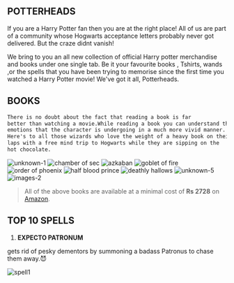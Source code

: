 ## POTTERHEADS

 If you are a Harry Potter fan then you are at the right place!
 All of us are part of a community whose Hogwarts acceptance letters probably never got delivered. But the craze didnt vanish!
 
 
 We bring to you an all new collection of official Harry potter merchandise and books under one single tab.
 Be it your favourite books , Tshirts, wands ,or the spells that you have been trying to memorise since the first time you       watched a Harry Potter movie! We've got it all, Potterheads.

## BOOKS 
```markdown 
There is no doubt about the fact that reading a book is far
better than watching a movie.While reading a book you can understand the 
emotions that the character is undergoing in a much more vivid manner.
Here's to all those wizards who love the weight of a heavy book on their
laps with a free mind trip to Hogwarts while they are sipping on the 
hot chocolate.
```

![unknown-1](https://user-images.githubusercontent.com/38503822/39815338-4d3926c4-53b5-11e8-8591-f65d4a0b0e34.jpeg)
![chamber of sec](https://user-images.githubusercontent.com/38503822/39815345-508625c0-53b5-11e8-8a1e-fe3d5075cb68.jpeg)
![azkaban](https://user-images.githubusercontent.com/38503822/39815349-51e7768a-53b5-11e8-97fc-2f5a53dfb7a0.jpeg)
![goblet of fire](https://user-images.githubusercontent.com/38503822/39815351-542a157e-53b5-11e8-929a-bd40361372cc.jpeg)
![order of phoenix](https://user-images.githubusercontent.com/38503822/39815355-55dbfc84-53b5-11e8-9242-b4742a0cfecc.jpeg)
![half blood prince](https://user-images.githubusercontent.com/38503822/39815358-575220fc-53b5-11e8-9324-2c9b6627114c.jpeg)
![deathly hallows](https://user-images.githubusercontent.com/38503822/39815359-58eaac04-53b5-11e8-86ae-4f989859691a.jpeg)
![unknown-5](https://user-images.githubusercontent.com/38503822/39815863-fe2c8998-53b6-11e8-9576-fb75c3a21010.jpeg)
![images-2](https://user-images.githubusercontent.com/38503822/39816147-f7eb4b04-53b7-11e8-887c-6a275526f6b6.jpeg)

> All of the above books are available at a minimal cost of **Rs 2728** on [Amazon](http://amzn.in/5XkAwk4).

## TOP 10 SPELLS
 1. **EXPECTO PATRONUM**
 
gets rid of pesky dementors by summoning a badass Patronus to chase them away.:smiling_imp:

![spell1](https://media.giphy.com/media/3qvMq3hVaRLry/giphy.gif)
